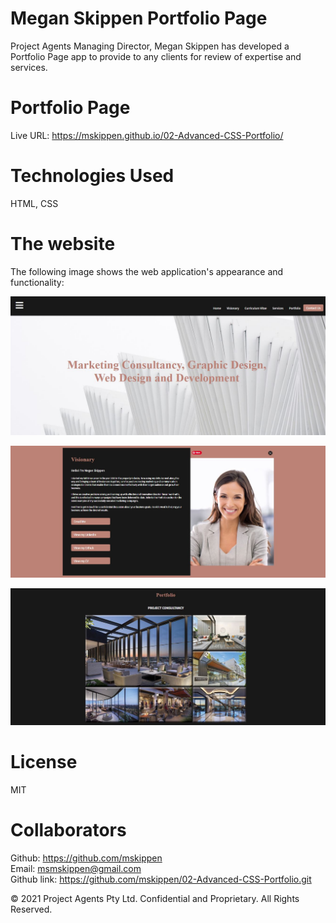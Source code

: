 # Megan Skippen Portfolio Page

Project Agents Managing Director, Megan Skippen has developed a Portfolio Page app to provide to any clients for review of expertise and services.

# Portfolio Page
Live URL: https://mskippen.github.io/02-Advanced-CSS-Portfolio/ 

# Technologies Used
HTML, CSS

# The website
The following image shows the web application's appearance and functionality:

![The Portfolio app home page.](Images/Home.JPG)

![The Portfolio visionary page.](Images/Visionary.JPG)

![The Portfolio examples of previous work page.](Images/Portfolio.JPG)

# License
MIT

# Collaborators
Github: https://github.com/mskippen<br>
Email: msmskippen@gmail.com<br>
Github link: https://github.com/mskippen/02-Advanced-CSS-Portfolio.git<br>

© 2021 Project Agents Pty Ltd. Confidential and Proprietary. All Rights Reserved.